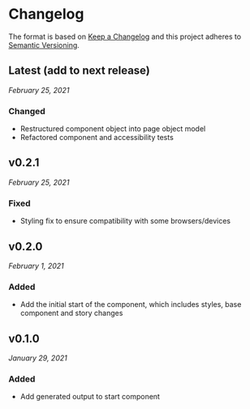 # Changelog

The format is based on [Keep a Changelog](http://keepachangelog.com/en/1.0.0/)
and this project adheres to [Semantic Versioning](http://semver.org/spec/v2.0.0.html).

Latest (add to next release)
------------------------------
*February 25, 2021*

### Changed
- Restructured component object into page object model
- Refactored component and accessibility tests


v0.2.1
------------------------------
*February 25, 2021*

### Fixed
- Styling fix to ensure compatibility with some browsers/devices


v0.2.0
------------------------------
*February 1, 2021*

### Added
- Add the initial start of the component, which includes styles, base component and story changes


v0.1.0
------------------------------
*January 29, 2021*

### Added
- Add generated output to start component
